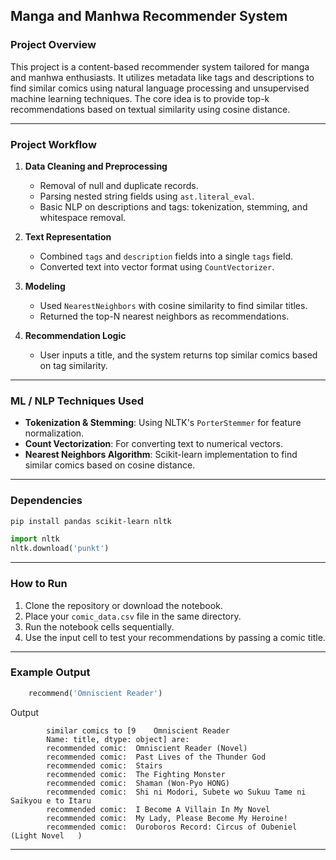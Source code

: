 ## Manga and Manhwa Recommender System

### Project Overview

This project is a content-based recommender system tailored for manga and manhwa enthusiasts. It utilizes metadata like tags and descriptions to find similar comics using natural language processing and unsupervised machine learning techniques. The core idea is to provide top-k recommendations based on textual similarity using cosine distance.

---

###  Project Workflow

1. **Data Cleaning and Preprocessing**

   * Removal of null and duplicate records.
   * Parsing nested string fields using `ast.literal_eval`.
   * Basic NLP on descriptions and tags: tokenization, stemming, and whitespace removal.

2. **Text Representation**

   * Combined `tags` and `description` fields into a single `tags` field.
   * Converted text into vector format using `CountVectorizer`.

3. **Modeling**

   * Used `NearestNeighbors` with cosine similarity to find similar titles.
   * Returned the top-N nearest neighbors as recommendations.

4. **Recommendation Logic**

   * User inputs a title, and the system returns top similar comics based on tag similarity.

---

### ML / NLP Techniques Used

* **Tokenization & Stemming**: Using NLTK's `PorterStemmer` for feature normalization.
* **Count Vectorization**: For converting text to numerical vectors.
* **Nearest Neighbors Algorithm**: Scikit-learn implementation to find similar comics based on cosine distance.

---

### Dependencies
```bash
pip install pandas scikit-learn nltk
```
```python
import nltk
nltk.download('punkt')
```

---

### How to Run

1. Clone the repository or download the notebook.
2. Place your `comic_data.csv` file in the same directory.
3. Run the notebook cells sequentially.
4. Use the input cell to test your recommendations by passing a comic title.

---

### Example Output

```python
    recommend('Omniscient Reader')
```
  Output
```
        similar comics to [9    Omniscient Reader
        Name: title, dtype: object] are:
        recommended comic:  Omniscient Reader (Novel)
        recommended comic:  Past Lives of the Thunder God
        recommended comic:  Stairs
        recommended comic:  The Fighting Monster
        recommended comic:  Shaman (Won-Pyo HONG)
        recommended comic:  Shi ni Modori, Subete wo Sukuu Tame ni Saikyou e to Itaru
        recommended comic:  I Become A Villain In My Novel
        recommended comic:  My Lady, Please Become My Heroine!
        recommended comic:  Ouroboros Record: Circus of Oubeniel (Light Novel   )
```

---

